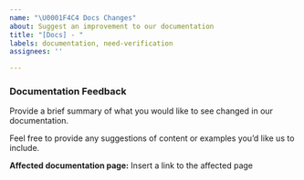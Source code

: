 ```yaml
---
name: "\U0001F4C4 Docs Changes"
about: Suggest an improvement to our documentation
title: "[Docs] - "
labels: documentation, need-verification
assignees: ''

---
```


### Documentation Feedback

Provide a brief summary of what you would like to see changed in our documentation.

Feel free to provide any suggestions of content or examples you’d like us to include.

**Affected documentation page:** Insert a link to the affected page
